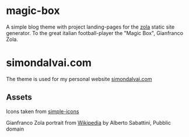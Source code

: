 # magic-box
A simple blog theme with project landing-pages for the [zola](https://getzola.org) static site generator.
To the great italian football-player the "Magic Box", Gianfranco Zola.

# simondalvai.com
The theme is used for my personal website [simondalvai.com](https://simondalvai.com)

## Assets
Icons taken from [simple-icons](https://github.com/simple-icons/simple-icons)

Gianfranco Zola portrait from [Wikipedia](https://it.wikipedia.org/w/index.php?curid=5370999) by Alberto Sabattini, Pubblic domain
